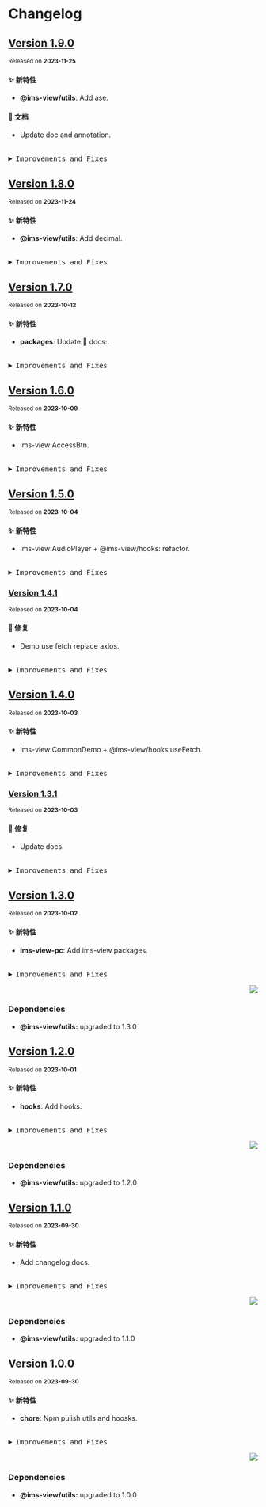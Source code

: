 # Changelog

## [Version&nbsp;1.9.0](https://github.com/eternallycyf/ims-view-pc/compare/@ims-view/utils@1.8.0...@ims-view/utils@1.9.0)

<sup>Released on **2023-11-25**</sup>

#### ✨ 新特性

- **@ims-view/utils**: Add ase.

#### 📝 文档

- Update doc and annotation.

<br/>

<details>
<summary><kbd>Improvements and Fixes</kbd></summary>

#### What's improved

- **@ims-view/utils**: Add ase ([99f491c](https://github.com/eternallycyf/ims-view-pc/commit/99f491c))

#### Documentation

- Update doc and annotation ([f356e17](https://github.com/eternallycyf/ims-view-pc/commit/f356e17))

</details>

## [Version&nbsp;1.8.0](https://github.com/eternallycyf/ims-view-pc/compare/@ims-view/utils@1.7.0...@ims-view/utils@1.8.0)

<sup>Released on **2023-11-24**</sup>

#### ✨ 新特性

- **@ims-view/utils**: Add decimal.

<br/>

<details>
<summary><kbd>Improvements and Fixes</kbd></summary>

#### What's improved

- **@ims-view/utils**: Add decimal ([ce1a240](https://github.com/eternallycyf/ims-view-pc/commit/ce1a240))

</details>

## [Version&nbsp;1.7.0](https://github.com/eternallycyf/ims-view-pc/compare/@ims-view/utils@1.6.0...@ims-view/utils@1.7.0)

<sup>Released on **2023-10-12**</sup>

#### ✨ 新特性

- **packages**: Update 📝 docs:.

<br/>

<details>
<summary><kbd>Improvements and Fixes</kbd></summary>

#### What's improved

- **packages**: Update 📝 docs: ([5a75b79](https://github.com/eternallycyf/ims-view-pc/commit/5a75b79))

</details>

## [Version&nbsp;1.6.0](https://github.com/eternallycyf/ims-view-pc/compare/@ims-view/utils@1.5.0...@ims-view/utils@1.6.0)

<sup>Released on **2023-10-09**</sup>

#### ✨ 新特性

- Ims-view:AccessBtn.

<br/>

<details>
<summary><kbd>Improvements and Fixes</kbd></summary>

#### What's improved

- Ims-view:AccessBtn ([fbcc38b](https://github.com/eternallycyf/ims-view-pc/commit/fbcc38b))

</details>

## [Version&nbsp;1.5.0](https://github.com/eternallycyf/ims-view-pc/compare/@ims-view/utils@1.4.1...@ims-view/utils@1.5.0)

<sup>Released on **2023-10-04**</sup>

#### ✨ 新特性

- Ims-view:AudioPlayer + @ims-view/hooks: refactor.

<br/>

<details>
<summary><kbd>Improvements and Fixes</kbd></summary>

#### What's improved

- Ims-view:AudioPlayer + @ims-view/hooks: refactor ([7825a35](https://github.com/eternallycyf/ims-view-pc/commit/7825a35))

</details>

### [Version&nbsp;1.4.1](https://github.com/eternallycyf/ims-view-pc/compare/@ims-view/utils@1.4.0...@ims-view/utils@1.4.1)

<sup>Released on **2023-10-04**</sup>

#### 🐛 修复

- Demo use fetch replace axios.

<br/>

<details>
<summary><kbd>Improvements and Fixes</kbd></summary>

#### What's fixed

- Demo use fetch replace axios ([296780b](https://github.com/eternallycyf/ims-view-pc/commit/296780b))

</details>

## [Version&nbsp;1.4.0](https://github.com/eternallycyf/ims-view-pc/compare/@ims-view/utils@1.3.1...@ims-view/utils@1.4.0)

<sup>Released on **2023-10-03**</sup>

#### ✨ 新特性

- Ims-view:CommonDemo + @ims-view/hooks:useFetch.

<br/>

<details>
<summary><kbd>Improvements and Fixes</kbd></summary>

#### What's improved

- Ims-view:CommonDemo + @ims-view/hooks:useFetch ([2107502](https://github.com/eternallycyf/ims-view-pc/commit/2107502))

</details>

### [Version&nbsp;1.3.1](https://github.com/eternallycyf/ims-view-pc/compare/@ims-view/utils@1.3.0...@ims-view/utils@1.3.1)

<sup>Released on **2023-10-03**</sup>

#### 🐛 修复

- Update docs.

<br/>

<details>
<summary><kbd>Improvements and Fixes</kbd></summary>

#### What's fixed

- Update docs ([2f6eda8](https://github.com/eternallycyf/ims-view-pc/commit/2f6eda8))

</details>

## [Version&nbsp;1.3.0](https://github.com/eternallycyf/ims-view-pc/compare/@ims-view/utils@1.2.0...@ims-view/utils@1.3.0)

<sup>Released on **2023-10-02**</sup>

#### ✨ 新特性

- **ims-view-pc**: Add ims-view packages.

<br/>

<details>
<summary><kbd>Improvements and Fixes</kbd></summary>

#### What's improved

- **ims-view-pc**: Add ims-view packages ([8e71a2a](https://github.com/eternallycyf/ims-view-pc/commit/8e71a2a))

</details>

<div align="right">

[![](https://img.shields.io/badge/-BACK_TO_TOP-151515?style=flat-square)](#readme-top)

</div>

### Dependencies

- **@ims-view/utils:** upgraded to 1.3.0

## [Version&nbsp;1.2.0](https://github.com/eternallycyf/ims-view-pc/compare/@ims-view/utils@1.1.0...@ims-view/utils@1.2.0)

<sup>Released on **2023-10-01**</sup>

#### ✨ 新特性

- **hooks**: Add hooks.

<br/>

<details>
<summary><kbd>Improvements and Fixes</kbd></summary>

#### What's improved

- **hooks**: Add hooks ([48fda36](https://github.com/eternallycyf/ims-view-pc/commit/48fda36))

</details>

<div align="right">

[![](https://img.shields.io/badge/-BACK_TO_TOP-151515?style=flat-square)](#readme-top)

</div>

### Dependencies

- **@ims-view/utils:** upgraded to 1.2.0

## [Version&nbsp;1.1.0](https://github.com/eternallycyf/ims-view-pc/compare/@ims-view/utils@1.0.0...@ims-view/utils@1.1.0)

<sup>Released on **2023-09-30**</sup>

#### ✨ 新特性

- Add changelog docs.

<br/>

<details>
<summary><kbd>Improvements and Fixes</kbd></summary>

#### What's improved

- Add changelog docs ([cef8036](https://github.com/eternallycyf/ims-view-pc/commit/cef8036))

</details>

<div align="right">

[![](https://img.shields.io/badge/-BACK_TO_TOP-151515?style=flat-square)](#readme-top)

</div>

### Dependencies

- **@ims-view/utils:** upgraded to 1.1.0

## Version&nbsp;1.0.0

<sup>Released on **2023-09-30**</sup>

#### ✨ 新特性

- **chore**: Npm pulish utils and hoosks.

<br/>

<details>
<summary><kbd>Improvements and Fixes</kbd></summary>

#### What's improved

- **chore**: Npm pulish utils and hoosks ([553ffc2](https://github.com/eternallycyf/ims-view-pc/commit/553ffc2))

</details>

<div align="right">

[![](https://img.shields.io/badge/-BACK_TO_TOP-151515?style=flat-square)](#readme-top)

</div>

### Dependencies

- **@ims-view/utils:** upgraded to 1.0.0
